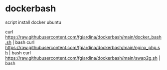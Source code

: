 # dockerbash
script install docker ubuntu

curl https://raw.githubusercontent.com/fgiardina/dockerbash/main/docker_bash.sh | bash
curl https://raw.githubusercontent.com/fgiardina/dockerbash/main/nginx_php.sh | bash
curl https://raw.githubusercontent.com/fgiardina/dockerbash/main/swap2g.sh | bash
